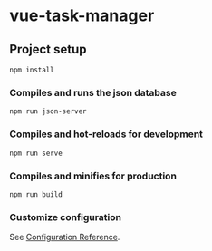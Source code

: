 # vue-task-manager

## Project setup

```
npm install
```

### Compiles and runs the json database

```
npm run json-server
```

### Compiles and hot-reloads for development

```
npm run serve
```

### Compiles and minifies for production

```
npm run build
```

### Customize configuration

See [Configuration Reference](https://cli.vuejs.org/config/).
